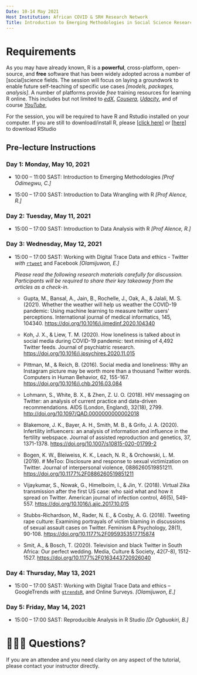 ```yaml
---
Date: 10-14 May 2021
Host Institution: African COVID & SRH Research Network
Title: Introduction to Emerging Methodologies in Social Science Research Workshop
---
```


# Requirements

As you may have already known, R is a **powerful**, cross-platform, open-source, and **free** software that has been widely adopted across a number of [social]science fields. The session will focus on laying a groundwork to enable future self-teaching of specific use cases *[models, packages, analysis]*. A number of platforms provide *free* training resources for learning R online. This includes but not limited to [*edX*](https://www.edx.org/), [*Cousera*](https://www.coursera.org/), [*Udacity*](https://www.udacity.com/), and of course [*YouTube*](https://www.youtube.com/),

For the session, you will be required to have R and Rstudio installed on your computer. If you are still to download/install R, please [[click here](https://cloud.r-project.org/)] or [[here](https://rstudio.com/products/rstudio/download/)] to download RStudio

## Pre-lecture Instructions

### Day 1: Monday, May 10, 2021

-   10:00 – 11:00 SAST: Introduction to Emerging Methodologies *[Prof Odimegwu, C.]*

-   15:00 – 17:00 SAST: Introduction to Data Wrangling with R *[Prof Alence, R.]*

### Day 2: Tuesday, May 11, 2021

-   15:00 – 17:00 SAST: Introduction to Data Analysis with R *[Prof Alence, R.]*

### Day 3: Wednesday, May 12, 2021

-   15:00 – 17:00 SAST: Working with Digital Trace Data and ethics - Twitter *with* [`rtweet`](https://github.com/ropensci/rtweet) and Facebook *[Olamijuwon, E.]*

    *Please read the following research materials carefully for discussion. Participants will be required to share their key takeaway from the articles as a check-in.*

    -   Gupta, M., Bansal, A., Jain, B., Rochelle, J., Oak, A., & Jalali, M. S. (2021). Whether the weather will help us weather the COVID-19 pandemic: Using machine learning to measure twitter users' perceptions. International journal of medical informatics, 145, 104340. <https://doi.org/10.1016/j.ijmedinf.2020.104340>

    -   Koh, J. X., & Liew, T. M. (2020). How loneliness is talked about in social media during COVID-19 pandemic: text mining of 4,492 Twitter feeds. Journal of psychiatric research. <https://doi.org/10.1016/j.jpsychires.2020.11.015>

    -   Pittman, M., & Reich, B. (2016). Social media and loneliness: Why an Instagram picture may be worth more than a thousand Twitter words. Computers in Human Behavior, 62, 155-167. <https://doi.org/10.1016/j.chb.2016.03.084>

    -   Lohmann, S., White, B. X., & Zhen, Z. U. O. (2018). HIV messaging on Twitter: an analysis of current practice and data-driven recommendations. AIDS (London, England), 32(18), 2799. <http://doi.org/10.1097/QAD.0000000000002018>

    -   Blakemore, J. K., Bayer, A. H., Smith, M. B., & Grifo, J. A. (2020). Infertility influencers: an analysis of information and influence in the fertility webspace. Journal of assisted reproduction and genetics, 37, 1371-1378. <https://doi.org/10.1007/s10815-020-01799-2>

    -   Bogen, K. W., Bleiweiss, K. K., Leach, N. R., & Orchowski, L. M. (2019). \# MeToo: Disclosure and response to sexual victimization on Twitter. Journal of interpersonal violence, 0886260519851211. <https://doi.org/10.1177%2F0886260519851211>

    -   Vijaykumar, S., Nowak, G., Himelboim, I., & Jin, Y. (2018). Virtual Zika transmission after the first US case: who said what and how it spread on Twitter. American journal of infection control, 46(5), 549-557. <https://doi.org/10.1016/j.ajic.2017.10.015>

    -   Stubbs-Richardson, M., Rader, N. E., & Cosby, A. G. (2018). Tweeting rape culture: Examining portrayals of victim blaming in discussions of sexual assault cases on Twitter. Feminism & Psychology, 28(1), 90-108. <https://doi.org/10.1177%2F0959353517715874>

    -   Smit, A., & Bosch, T. (2020). Television and black Twitter in South Africa: Our perfect wedding. Media, Culture & Society, 42(7-8), 1512-1527. <https://doi.org/10.1177%2F0163443720926040>

### Day 4: Thursday, May 13, 2021

-   15:00 – 17:00 SAST: Working with Digital Trace Data and ethics – GoogleTrends *with* [`gtrendsR`](https://github.com/PMassicotte/gtrendsR), and Online Surveys. *[Olamijuwon, E.]*

### Day 5: Friday, May 14, 2021

-   15:00 – 17:00 SAST: Reproducible Analysis in R Studio *[Dr Ogbuokiri, B.]*

# :family_man_man_boy: **Questions?**

If you are an attendee and you need clarity on any aspect of the tutorial, please contact your instructor directly.
